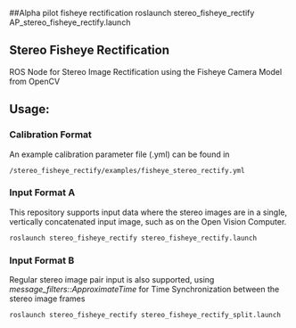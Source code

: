 ##Alpha pilot fisheye rectification
roslaunch stereo_fisheye_rectify AP_stereo_fisheye_rectify.launch


## Stereo Fisheye Rectification
ROS Node for Stereo Image Rectification using the Fisheye Camera Model from
OpenCV

## Usage:

### Calibration Format
An example calibration parameter file (.yml) can be found in
```
/stereo_fisheye_rectify/examples/fisheye_stereo_rectify.yml
```

### Input Format A
This repository supports input data where the stereo images are in a single,
vertically concatenated input image, such as on the Open Vision Computer.
```
roslaunch stereo_fisheye_rectify stereo_fisheye_rectify.launch
```

### Input Format B
Regular stereo image pair input is also supported, using
*message_filters::ApproximateTime* for Time Synchronization between the stereo
image frames
```
roslaunch stereo_fisheye_rectify stereo_fisheye_rectify_split.launch
```


